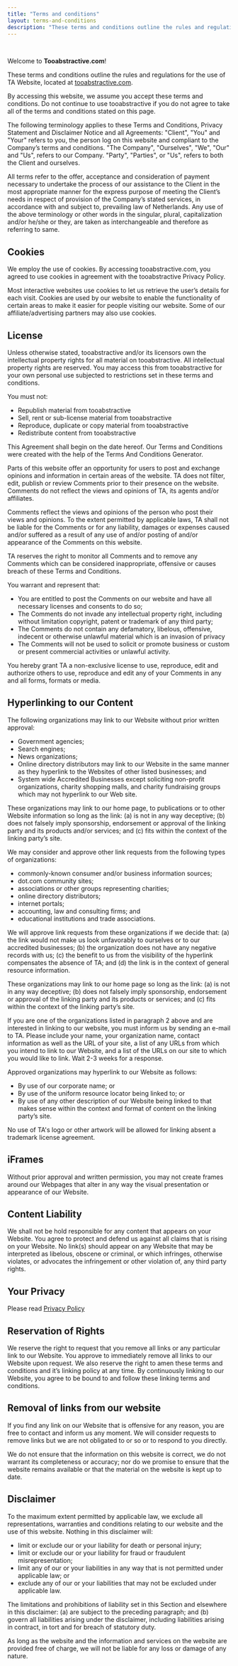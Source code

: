 ```yaml
---
title: "Terms and conditions"
layout: terms-and-conditions
description: "These terms and conditions outline the rules and regulations for the use of TA Website, located at tooabstractive.com."
---
```


<br>

Welcome to **Tooabstractive.com**!

These terms and conditions outline the rules and regulations for the use of TA Website, located at [tooabstractive.com](https://tooabstractive.com).



By accessing this website, we assume you accept these terms and conditions. Do not continue to use tooabstractive if you do not agree to take all of the terms and conditions stated on this page.



The following terminology applies to these Terms and Conditions, Privacy Statement and Disclaimer Notice and all Agreements: "Client", "You" and "Your" refers to you, the person log on this website and compliant to the Company’s terms and conditions. "The Company", "Ourselves", "We", "Our" and "Us", refers to our Company. "Party", "Parties", or "Us", refers to both the Client and ourselves.



All terms refer to the offer, acceptance and consideration of payment necessary to undertake the process of our assistance to the Client in the most appropriate manner for the express purpose of meeting the Client’s needs in respect of provision of the Company’s stated services, in accordance with and subject to, prevailing law of Netherlands. Any use of the above terminology or other words in the singular, plural, capitalization and/or he/she or they, are taken as interchangeable and therefore as referring to same.

## Cookies

We employ the use of cookies. By accessing tooabstractive.com, you agreed to use cookies in agreement with the tooabstractive Privacy Policy.

Most interactive websites use cookies to let us retrieve the user’s details for each visit. Cookies are used by our website to enable the functionality of certain areas to make it easier for people visiting our website. Some of our affiliate/advertising partners may also use cookies.

## License

Unless otherwise stated, tooabstractive and/or its licensors own the intellectual property rights for all material on tooabstractive. All intellectual property rights are reserved. You may access this from tooabstractive for your own personal use subjected to restrictions set in these terms and conditions.

You must not:

<ul class="ul-in-post">

<li>Republish material from tooabstractive</li>
<li>Sell, rent or sub-license material from tooabstractive</li>
<li>Reproduce, duplicate or copy material from tooabstractive</li>
<li>Redistribute content from tooabstractive</li>

</ul>

This Agreement shall begin on the date hereof. Our Terms and Conditions were created with the help of the Terms And Conditions Generator.

Parts of this website offer an opportunity for users to post and exchange opinions and information in certain areas of the website. TA does not filter, edit, publish or review Comments prior to their presence on the website. Comments do not reflect the views and opinions of
TA, its agents and/or affiliates. 



Comments reflect the views and opinions of the person who post their views and opinions. To the extent permitted by applicable laws, TA shall not be liable for the Comments or for any liability, damages or expenses caused and/or suffered as a result of any use of and/or posting of and/or appearance of the Comments on this website.



TA reserves the right to monitor all Comments and to remove any Comments which can be considered inappropriate, offensive or causes breach of these Terms and Conditions.

You warrant and represent that:

<ul class="ul-in-post">
<li> You are entitled to post the Comments on our website and have all necessary licenses and consents to do so;</li>
<li>The Comments do not invade any intellectual property right, including without limitation copyright, patent or trademark of any third party;</li>
<li>The Comments do not contain any defamatory, libelous, offensive, indecent or otherwise unlawful material which is an invasion of privacy</li>
<li>The Comments will not be used to solicit or promote business or custom or present commercial activities or unlawful activity.</li>
</ul>

You hereby grant TA a non-exclusive license to use, reproduce, edit and authorize others to use, reproduce and edit any of your Comments in any and all forms, formats or media.

## Hyperlinking to our Content

The following organizations may link to our Website without prior written approval:

<ul class="ul-in-post">
<li>Government agencies;</li>
<li>Search engines;</li>
<li>News organizations;</li>
<li>Online directory distributors may link to our Website in the same manner as they hyperlink to the Websites of other listed businesses; and</li>
<li>System wide Accredited Businesses except soliciting non-profit organizations, charity shopping malls, and charity fundraising groups which may not hyperlink to our Web site.</li>
</ul>

These organizations may link to our home page, to publications or to other Website information so long as the link: (a) is not in any way deceptive; (b) does not falsely imply sponsorship, endorsement or approval of the linking party and its products and/or services; and (c) fits within the context of the linking party’s site.

We may consider and approve other link requests from the following types of organizations:

<ul class="ul-in-post">
<li>commonly-known consumer and/or business information sources;</li>
<li>dot.com community sites;</li>
<li>associations or other groups representing charities;</li>
<li>online directory distributors;</li>
<li>internet portals;</li>
<li>accounting, law and consulting firms; and </li>
<li> educational institutions and trade associations.</li>
</ul>

We will approve link requests from these organizations if we decide that: (a) the link would not make us look unfavorably to ourselves or to our accredited businesses; (b) the organization does not have any negative records with us; (c) the benefit to us from the visibility of the hyperlink compensates the absence of TA; and (d) the link is in the context of general resource information.

These organizations may link to our home page so long as the link: (a) is not in any way deceptive; (b) does not falsely imply sponsorship, endorsement or approval of the linking party and its products or services; and (c) fits within the context of the linking party’s site.

If you are one of the organizations listed in paragraph 2 above and are interested in linking to our website, you must inform us by sending an e-mail to TA. Please include your name, your organization name, contact information as well as the URL of your site, a list of any URLs from which you intend to link to our Website, and a list of the URLs on our site to which you would like to link. Wait 2-3 weeks for a response.

Approved organizations may hyperlink to our Website as follows:

<ul class="ul-in-post">
<li>By use of our corporate name; or</li>
<li>By use of the uniform resource locator being linked to; or</li>
<li>By use of any other description of our Website being linked to that makes sense within the context and format of content on the linking party’s site.</li>
</ul>

No use of TA's logo or other artwork will be allowed for linking absent a trademark license agreement.

## iFrames

Without prior approval and written permission, you may not create frames around our Webpages that alter in any way the visual presentation or appearance of our Website.

## Content Liability

We shall not be hold responsible for any content that appears on your Website. You agree to protect and defend us against all claims that is rising on your Website. No link(s) should appear on any Website that may be interpreted as libelous, obscene or criminal, or which infringes, otherwise violates, or advocates the infringement or other violation of, any third party rights.

## Your Privacy

Please read <a href="/privacy-policy/" class="links-to-article" > Privacy Policy</a>

## Reservation of Rights

We reserve the right to request that you remove all links or any particular link to our Website. You approve to immediately remove all links to our Website upon request. We also reserve the right to amen these terms and conditions and it’s linking policy at any time. By continuously linking to our Website, you agree to be bound to and follow these linking terms and conditions.

## Removal of links from our website

If you find any link on our Website that is offensive for any reason, you are free to contact and inform us any moment. We will consider requests to remove links but we are not obligated to or so or to respond to you directly.

We do not ensure that the information on this website is correct, we do not warrant its completeness or accuracy; nor do we promise to ensure that the website remains available or that the material on the website is kept up to date.

## Disclaimer

To the maximum extent permitted by applicable law, we exclude all representations, warranties and conditions relating to our website and the use of this website. Nothing in this disclaimer will:

<ul class="ul-in-post">
<li>limit or exclude our or your liability for death or personal injury;</li>
<li>limit or exclude our or your liability for fraud or fraudulent misrepresentation;</li>
<li>limit any of our or your liabilities in any way that is not permitted under applicable law; or 
<li>exclude any of our or your liabilities that may not be excluded under applicable law.</li>
</ul>

The limitations and prohibitions of liability set in this Section and elsewhere in this disclaimer: (a) are subject to the preceding paragraph; and (b) govern all liabilities arising under the disclaimer, including liabilities arising in contract, in tort and for breach of statutory duty.

As long as the website and the information and services on the website are provided free of charge, we will not be liable for any loss or damage of any nature.
